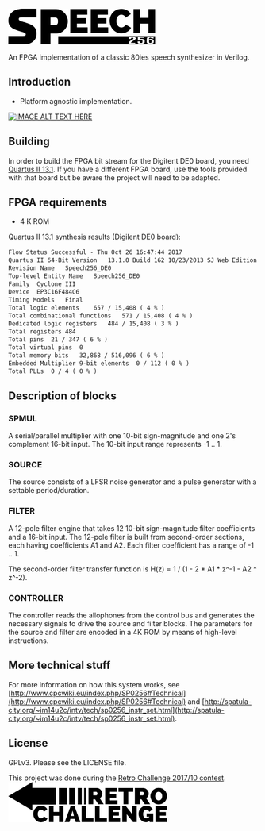 ![Speech256](assets/logo_small.png)

An FPGA implementation of a classic 80ies speech synthesizer in Verilog.

## Introduction

* Platform agnostic implementation.

[![IMAGE ALT TEXT HERE](http://img.youtube.com/vi/lbWPwb_cT0s/0.jpg)](http://www.youtube.com/watch?v=lbWPwb_cT0s)

## Building

In order to build the FPGA bit stream for the Digitent DE0 board, you need [Quartus II 13.1](http://fpgasoftware.intel.com/13.0sp1/). If you have a different FPGA board, use the tools provided with that board but be aware the project will need to be adapted.

## FPGA requirements
* 4 K ROM

Quartus II 13.1 synthesis results (Digilent DE0 board):
```
Flow Status	Successful - Thu Oct 26 16:47:44 2017
Quartus II 64-Bit Version	13.1.0 Build 162 10/23/2013 SJ Web Edition
Revision Name	Speech256_DE0
Top-level Entity Name	Speech256_DE0
Family	Cyclone III
Device	EP3C16F484C6
Timing Models	Final
Total logic elements	657 / 15,408 ( 4 % )
Total combinational functions	571 / 15,408 ( 4 % )
Dedicated logic registers	484 / 15,408 ( 3 % )
Total registers	484
Total pins	21 / 347 ( 6 % )
Total virtual pins	0
Total memory bits	32,868 / 516,096 ( 6 % )
Embedded Multiplier 9-bit elements	0 / 112 ( 0 % )
Total PLLs	0 / 4 ( 0 % )
```

## Description of blocks

### SPMUL
A serial/parallel multiplier with one 10-bit sign-magnitude and one 2's complement 16-bit input. The 10-bit input range represents -1 .. 1.

### SOURCE
The source consists of a LFSR noise generator and a pulse generator with a settable period/duration.

### FILTER
A 12-pole filter engine that takes 12 10-bit sign-magnitude filter coefficients and a 16-bit input. The 12-pole filter is built from second-order sections, each having coefficients A1 and A2. Each filter coefficient has a range of -1 .. 1.

The second-order filter transfer function is H(z) = 1 / (1 - 2 * A1 * z^-1 - A2 * z^-2).

### CONTROLLER
The controller reads the allophones from the control bus and generates the necessary signals to drive the source and filter blocks. The parameters for the source and filter are encoded in a 4K ROM by means of high-level instructions.

## More technical stuff
For more information on how this system works, see [http://www.cpcwiki.eu/index.php/SP0256#Technical](http://www.cpcwiki.eu/index.php/SP0256#Technical) and [http://spatula-city.org/~im14u2c/intv/tech/sp0256_instr_set.html](http://spatula-city.org/~im14u2c/intv/tech/sp0256_instr_set.html).

## License
GPLv3. Please see the LICENSE file.

This project was done during the [Retro Challenge 2017/10 contest](http://www.retrochallenge.org).
<br>
![Retrochallenge](assets/retrochallenge_logo.png)